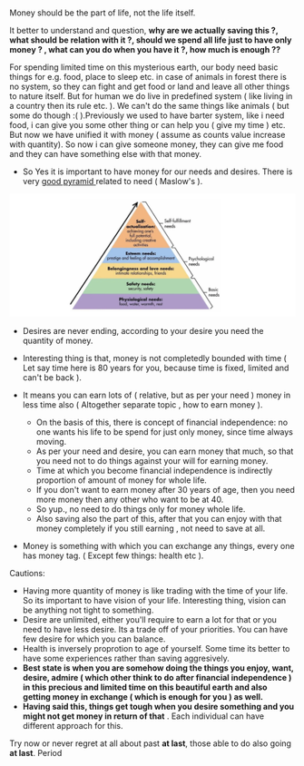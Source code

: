 
<br/>

Money should be the part of life, not the life itself. 

It better to understand and question, **why are we actually saving this ?, what should be relation with it ?, should we spend all life just to have only money ? , what can you do when you have it ?, how much is enough ??**

For spending limited time on this mysterious earth, our body need basic things for e.g. food, place to sleep etc. in case of animals in forest there is no system, so they can fight and get food or land and leave all other things to nature itself. But for human we do live in predefined system ( like living in a country then its rule etc. ). We can't do the same things like animals ( but some do though :( ).Previously we used to have barter system, like i need food, i can give you some other thing or can help you ( give my time ) etc. But now we have unified it with money ( assume as counts value increase with quantity). So now i can give someone money, they can give me food and they can have something else with that money.


- So Yes it is important to have money for our needs and desires. There is very [good pyramid ](https://mudassarsabri.blogspot.com/2015/06/abraham-maslows-hierarchy-of-needs.html) related to need (  Maslow's ).

![](/markdown/blog8/image.png)

- Desires are never ending, according to your desire you need the quantity of money. 

- Interesting thing is that, money is not completedly bounded with time ( Let say time here is 80 years for you, because time is fixed, limited and can't be back ). 

- It means you can earn lots of ( relative, but as per your need ) money in less time also ( Altogether separate topic , how to earn money ).
    - On the basis of this, there is concept of financial independence: no one wants his life to be spend for just only money, since time always moving.
    - As per your need and desire, you can earn money that much, so that you need not to do things against your will for earning money. 
    - Time at which you become financial independence is indirectly proportion of amount of money for whole life. 
    - If you don't want to earn money after 30 years of age, then you need more money then any other who want to be at 40.
    - So yup., no need to do things only for money whole life. 
    - Also saving also the part of this, after that you can enjoy with that money completely if you still earning , not need to save at all.

- Money is something with which you can exchange any things, every one has money tag. ( Except few things: health etc ).


Cautions: 

- Having more quantity of money is like trading with the time of your life. So its important to have vision of your life. Interesting thing, vision can be anything not tight to something. 
- Desire are unlimited, either you'll require to earn a lot for that or you need to have less desire. Its a trade off of your priorities. You can have few desire for which you can balance. 
- Health is inversely proprotion to age of yourself. Some time its better to have some experiences rather than saving aggresively. 
- **Best state is when you are somehow doing the things you enjoy, want, desire, admire ( which other think to do after financial independence ) in this precious and limited time on this beautiful earth and also getting money in exchange ( which is enough for you ) as well.**
- **Having said this, things get tough when you desire something and you might not get money in return of that** . Each individual can have different approach for this.


Try now or never regret at all about past **at last**, those able to do also going **at last**. Period

    




